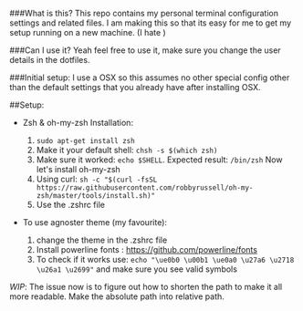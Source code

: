 
###What is this?
This repo contains my personal terminal configuration settings and related files. I am making this so that its easy for me to get my setup running on a new machine. (I hate ) 

###Can I use it?
Yeah feel free to use it, make sure you change the user details in the dotfiles.

###Initial setup:
I use a OSX so this assumes no other special config other than the default settings that you already have after installing OSX.

##Setup:

* Zsh & oh-my-zsh Installation:
  
   1. `sudo apt-get install zsh`
   2. Make it your default shell: `chsh -s $(which zsh)`
   3. Make sure it worked: `echo $SHELL`. Expected result: `/bin/zsh`
   Now let's install oh-my-zsh
   4. Using curl: `sh -c "$(curl -fsSL https://raw.githubusercontent.com/robbyrussell/oh-my-zsh/master/tools/install.sh)"`
   5. Use the .zshrc file
   
* To use agnoster theme (my favourite):
  1. change the theme in the .zshrc file
  2. Install powerline fonts : https://github.com/powerline/fonts
  3. To check if it works use: `echo "\ue0b0 \u00b1 \ue0a0 \u27a6 \u2718 \u26a1 \u2699"` and make sure you see valid symbols

_WIP_: The issue now is to figure out how to shorten the path to make it all more readable. Make the absolute path into relative path.
   
